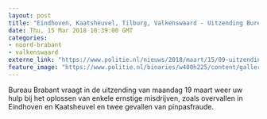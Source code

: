```yaml
---
layout: post
title: "Eindhoven, Kaatsheuvel, Tilburg, Valkenswaard - Uitzending Bureau Brabant maandag 19 maart 2018"
date: Thu, 15 Mar 2018 10:39:00 GMT
categories: 
- noord-brabant 
- valkenswaard 
externe_link: "https://www.politie.nl/nieuws/2018/maart/15/09-uitzending-bureau-brabant-maandag-19-maart-2018.html"
feature_image: "https://www.politie.nl/binaries/w400h225/content/gallery/politie/nieuws/2018/maart/09-ob/img-20180314-wa0000.jpg"
---
```


Bureau Brabant vraagt in de uitzending van maandag 19 maart weer uw hulp bij het oplossen van enkele ernstige misdrijven, zoals overvallen in Eindhoven en Kaatsheuvel en twee gevallen van pinpasfraude.
